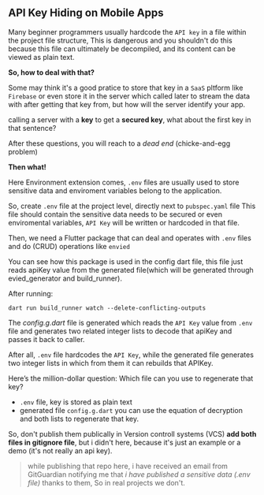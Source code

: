 
## API Key Hiding on Mobile Apps

Many beginner programmers usually hardcode the `API key` in a file within the project file structure, This is dangerous and you shouldn't do this because this file can ultimately be decompiled, and its content can be viewed as plain text.

**So, how to deal with that?**

Some may think it's a good pratice to store that key in a `SaaS` pltform like `Firebase` or even store it in the server which called later to stream the data with after getting that key from, but how will the server identify your app.

calling a server with a **key** to get a **secured key**, what about the first key in that sentence?

After these questions, you will reach to a *dead end* (chicke-and-egg problem)

**Then what!**

Here Environment extension comes, `.env` files are usually used to store sensitive data and enviroment variables belong to the application.

So, create `.env` file at the project level, directly next to `pubspec.yaml` file
This file should contain the sensitive data needs to be secured or even enviromental variables, `API Key` will be written or hardcoded in that file.

Then, we need a Flutter package that can deal and operates with `.env` files and do (CRUD) operations like `envied`

You can see how this package is used in the config dart file, this file just reads apiKey value from the generated file(which will be generated through evied_generator and build_runner).

After running:

```
dart run build_runner watch --delete-conflicting-outputs
```

The *config.g.dart* file is generated which reads the `API Key` value from `.env` file and generates two related integer lists to decode that apiKey and passes it back to caller.

After all, `.env` file hardcodes the `API Key`, while the generated file generates two integer lists in which from them it can rebuilds that APIKey.

Here’s the million-dollar question: Which file can you use to regenerate that key?

- `.env` file, key is stored as plain text
- generated file `config.g.dart` you can use the equation of decryption and both lists to regenerate that key.

So, don't publish them publically in Version controll systems (VCS) **add both files in gitignore file**, but i didn't here, because it's just an example or a demo (it's not really an api key).

>while publishing that repo here, i have received an email from GitGuardian notifying me that *i have published a sensitive data (.env file)* thanks to them, So in real projects we don't.  

